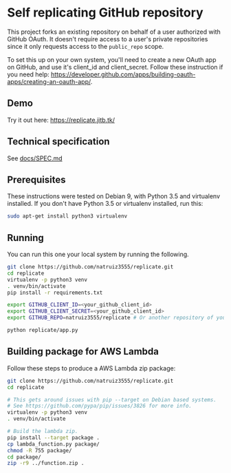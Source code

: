 # Self replicating GitHub repository #

This project forks an existing repository on behalf of a user authorized with
GitHub OAuth. It doesn't require access to a user's private repositories since
it only requests access to the `public_repo` scope.

To set this up on your own system, you'll need to create a new OAuth app on
GitHub, and use it's client_id and client_secret. Follow these instruction if
you need help:
https://developer.github.com/apps/building-oauth-apps/creating-an-oauth-app/.

## Demo ##

Try it out here: https://replicate.jitb.tk/

## Technical specification ##
See [docs/SPEC.md](docs/SPEC.md)

## Prerequisites ##

These instructions were tested on Debian 9, with Python 3.5 and virtualenv
installed. If you don't have Python 3.5 or virtualenv installed, run this:

```bash
sudo apt-get install python3 virtualenv
```

## Running ##

You can run this one your local system by running the following. 

```bash
git clone https://github.com/natruiz3555/replicate.git
cd replicate
virtualenv -p python3 venv
. venv/bin/activate
pip install -r requirements.txt

export GITHUB_CLIENT_ID=<your_github_client_id>
export GITHUB_CLIENT_SECRET=<your_github_client_id>
export GITHUB_REPO=natruiz3555/replicate # Or another repository of your choice.

python replicate/app.py
```

## Building package for AWS Lambda ##

Follow these steps to produce a AWS Lambda zip package:
```bash
git clone https://github.com/natruiz3555/replicate.git
cd replicate

# This gets around issues with pip --target on Debian based systems.
# See https://github.com/pypa/pip/issues/3826 for more info.
virtualenv -p python3 venv
. venv/bin/activate

# Build the lambda zip.
pip install --target package .
cp lambda_function.py package/
chmod -R 755 package/
cd package/
zip -r9 ../function.zip .
```